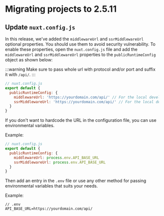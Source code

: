 # Migrating projects to 2.5.11

## Update `nuxt.config.js`

In this release, we've added the `middlewareUrl` and `ssrMiddlewareUrl` optional properties. You should use them to avoid security vulnerability.
To enable these properties, open the  `nuxt.config.js` file and add the `middlewareUrl`  and `ssrMiddlewareUrl` properties to the `publicRuntimeConfig` object as shown below:

:::warning
Make sure to pass whole url with protocol and/or port and suffix it with `/api/`.
:::

```javascript
// nuxt.config.js
export default {
  publicRuntimeConfig: {
    middlewareUrl: 'https://yourdomain.com/api/' // For the local development, set it to `http://localhost:3000/api/`.
    ssrMiddlewareUrl: 'https://yourdomain.com/api/' // For the local development, set it to `http://localhost:3000/api/`.
  }
}
```

If you don't want to hardcode the URL in the configuration file, you can use environmental variables.

Example:

```javascript
// nuxt.config.js
export default {
  publicRuntimeConfig: {
    middlewareUrl: process.env.API_BASE_URL
    ssrMiddlewareUrl: process.env.API_BASE_URL
  }
}
```

Then add an entry in the `.env` file or use any other method for passing environmental variables that suits your needs.

Example:
```
// .env
API_BASE_URL=https://yourdomain.com/api/
```
